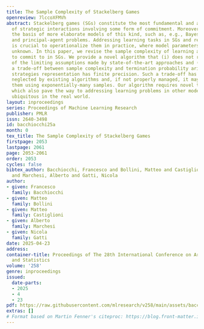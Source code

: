 ```yaml
---
title: The Sample Complexity of Stackelberg Games
openreview: 7lccoXFMVh
abstract: Stackelberg games (SGs) constitute the most fundamental and acclaimed models
  of strategic interactions involving some form of commitment. Moreover, they form
  the basis of more elaborate models of this kind, such as, e.g., Bayesian persuasion
  and principal-agent problems. Addressing learning tasks in SGs and related models
  is crucial to operationalize them in practice, where model parameters are usually
  unknown. In this paper, we revise the sample complexity of learning an optimal strategy
  to commit to in SGs. We provide a novel algorithm that (i) does not require any
  of the limiting assumptions made by state-of-the-art approaches and (ii) deals with
  a trade-off between sample complexity and termination probability arising when leader’s
  strategies representation has finite precision. Such a trade-off has been completely
  neglected by existing algorithms and, if not properly managed, it may result in
  them using exponentially-many samples. Our algorithm requires novel techniques,
  which also pave the way to addressing learning problems in other models with commitment
  ubiquitous in the real world.
layout: inproceedings
series: Proceedings of Machine Learning Research
publisher: PMLR
issn: 2640-3498
id: bacchiocchi25a
month: 0
tex_title: The Sample Complexity of Stackelberg Games
firstpage: 2053
lastpage: 2061
page: 2053-2061
order: 2053
cycles: false
bibtex_author: Bacchiocchi, Francesco and Bollini, Matteo and Castiglioni, Matteo
  and Marchesi, Alberto and Gatti, Nicola
author:
- given: Francesco
  family: Bacchiocchi
- given: Matteo
  family: Bollini
- given: Matteo
  family: Castiglioni
- given: Alberto
  family: Marchesi
- given: Nicola
  family: Gatti
date: 2025-04-23
address:
container-title: Proceedings of The 28th International Conference on Artificial Intelligence
  and Statistics
volume: '258'
genre: inproceedings
issued:
  date-parts:
  - 2025
  - 4
  - 23
pdf: https://raw.githubusercontent.com/mlresearch/v258/main/assets/bacchiocchi25a/bacchiocchi25a.pdf
extras: []
# Format based on Martin Fenner's citeproc: https://blog.front-matter.io/posts/citeproc-yaml-for-bibliographies/
---
```


